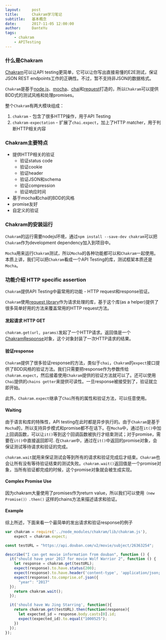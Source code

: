 ```yaml
---
layout:     post
title:      Chakram学习笔记
subtitle:   基本概念
date:       2017-11-05 12:00:00
author:     DanteYu
tags:
    - chakram
    - APITesting
---
```


### 什么是Chakram

[Chakram](http://dareid.github.io/chakram/)可以让API testing更简单，它可以让你写出直接易懂的E2E测试，保证JSON REST endpoints工作的正确性。不过，暂不支持非JSON的数据格式。

`Chakram`是基于[node.js](https://nodejs.org/)、[mocha](http://mochajs.org/)、[chai](http://chaijs.com/)和[request](https://github.com/request/request)打造的，所以`Chakram`可以提供BDD式的测试风格和处理promises。

整个`Chakram`有两大模块组成：
1. `chakram` - 包含了很多HTTP操作，用于API Testing
2. `chakram-expectation` - 扩展了`chai.expect`，加上了HTTP matcher，用于判断HTTP相关内容

### Chakram主要特点
* 提供HTTP相关的验证
  * 验证status code
  * 验证cookie
  * 验证header
  * 验证JSON和schema
  * 验证compression
  * 验证响应时间
* 基于mocha和chai的BDD的风格
* promise友好
* 自定义的验证

### Chakram的安装运行

`Chakram`的运行需要nodejs环境，通过`npm install --save-dev chakram`可以把`Chakram`作为development dependency加入到项目中。

`Mocha`用来运行`Chakram`测试，所以`Mocha`的各种功能都可以和`Chakram`一起使用。本质上讲，我们可以把`Chakram`看成一个API Testing的库，测试框架本质还是`Mocha`。

### 功能介绍 HTTP specific assertion
`Chakram`提供API Testing中最常用的功能 - HTTP request和response验证。

`Chakram`使用[request library](https://github.com/request/request)作为请求处理的库，基于这个库(as a helper)提供了很多简单好用的方法来覆盖常用的HTTP request方法。

#### 发起请求 HTTP GET
`chakram.get(url, params)`发起了一个HTTP请求。返回值是一个[ChakramResponse](http://dareid.github.io/chakram/jsdoc/global.html#ChakramResponse)对象，这个对象封装了一次HTTP请求的结果。

#### 验证response
`Chakram`提供了很多验证response的方法，类似于`chai`，`Chakram`的`expect`接口提供了BDD风格的验证方法。我们只需要把response作为参数传给`chakram.expect`，然后接着使用`Chakram`提供的验证方法就可以了。还可以使用`Chai`提供的`chains getter`来提供可读性。一旦response被接受到了，验证就立即开始。

此外，`Chakram.expect`继承了`Chai`所有的属性和验证方法，可以任意使用。

#### Waiting

由于语言和库的特殊性，API testing在此时都是异步执行的。由于`Chakram`是基于`Mocha`的，所以支持异步模式和promise都不在话下。在`Mocha`中，通过在`it()`中加上回调函数，可以让`it()`等到这个回调函数被执行才结束测试；对于promise，需要在`it()`中直接返回即可. 在`Chakram`中，通过在`it()`中返回的promise对象，会保证测试等待请求和验证的完成。

`chakram.wait`就用来保证测试会等到所有的请求和验证完成后才结束。`Chakram`也会让所有没有等待验证结束的测试失败。`chakram.wait()`返回值是一个promise对象，当所有验证都完成的时候，这个promise对象就会被生成实现。

#### Complex Promise Use
因为chakram大量使用了promises作为return value，所以我们可以使用`（new Promise()）.then()` 这样的chains方法来描述请求和验证。

#### Example
综上所述，下面来看一个最简单的发出请求和验证response的例子

```js
var chakram = require('../node_modules/chakram/lib/chakram.js'),
    expect = chakram.expect;

const testURL = "https://api.douban.com/v2/movie/subject/26363254";

describe("I can get movie information from douban", function () {
  it("should have year 2017 for movie Wolf Warrior 2", function () {
    let response = chakram.get(testURL);
    expect(response).to.have.status(200);
    expect(response).to.have.header('content-type', 'application/json; charset=utf-8');
    expect(response).to.comprise.of.json({
      "year": "2017"
  });
    return chakram.wait();
  });

  it('should have Wu Jing Starring', function(){
    return chakram.get(testURL).then(function(response){
      let expected_id = response.body.casts[0].id;
      expect(expected_id).to.equal("1000525");
    })
  });
});
```
